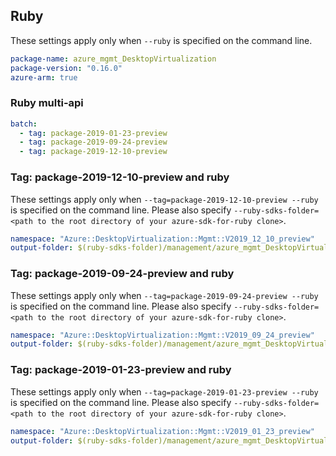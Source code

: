 ## Ruby

These settings apply only when `--ruby` is specified on the command line.

``` yaml
package-name: azure_mgmt_DesktopVirtualization
package-version: "0.16.0"
azure-arm: true
```

### Ruby multi-api

``` yaml $(ruby) && $(multiapi)
batch:
  - tag: package-2019-01-23-preview
  - tag: package-2019-09-24-preview
  - tag: package-2019-12-10-preview
```

### Tag: package-2019-12-10-preview and ruby

These settings apply only when `--tag=package-2019-12-10-preview --ruby` is specified on the command line.
Please also specify `--ruby-sdks-folder=<path to the root directory of your azure-sdk-for-ruby clone>`.

``` yaml $(tag) == 'package-2019-12-10-preview' && $(ruby)
namespace: "Azure::DesktopVirtualization::Mgmt::V2019_12_10_preview"
output-folder: $(ruby-sdks-folder)/management/azure_mgmt_DesktopVirtualization/lib
```

### Tag: package-2019-09-24-preview and ruby

These settings apply only when `--tag=package-2019-09-24-preview --ruby` is specified on the command line.
Please also specify `--ruby-sdks-folder=<path to the root directory of your azure-sdk-for-ruby clone>`.

``` yaml $(tag) == 'package-2019-09-24-preview' && $(ruby)
namespace: "Azure::DesktopVirtualization::Mgmt::V2019_09_24_preview"
output-folder: $(ruby-sdks-folder)/management/azure_mgmt_DesktopVirtualization/lib
```

### Tag: package-2019-01-23-preview and ruby

These settings apply only when `--tag=package-2019-01-23-preview --ruby` is specified on the command line.
Please also specify `--ruby-sdks-folder=<path to the root directory of your azure-sdk-for-ruby clone>`.

``` yaml $(tag) == 'package-2019-01-23-preview' && $(ruby)
namespace: "Azure::DesktopVirtualization::Mgmt::V2019_01_23_preview"
output-folder: $(ruby-sdks-folder)/management/azure_mgmt_DesktopVirtualization/lib
```